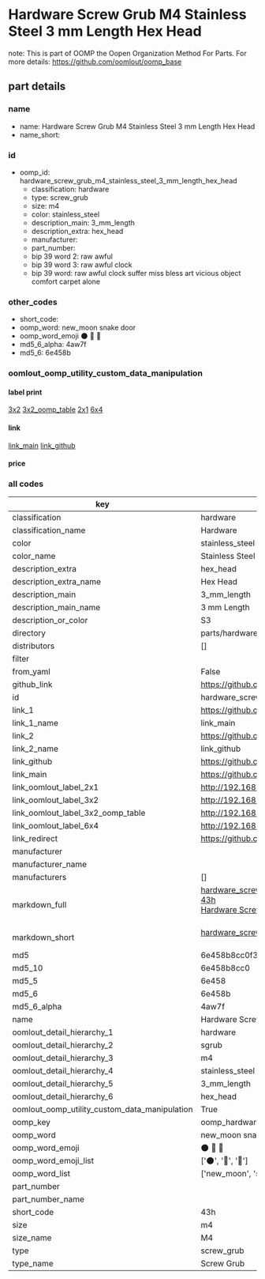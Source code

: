 # Hardware Screw Grub M4 Stainless Steel 3 mm Length Hex Head  

note: This is part of OOMP the Oopen Organization Method For Parts. For more details: https://github.com/oomlout/oomp_base

##  part details
  







### name
* name: Hardware Screw Grub M4 Stainless Steel 3 mm Length Hex Head
* name_short: 
### id
* oomp_id: hardware_screw_grub_m4_stainless_steel_3_mm_length_hex_head
  * classification: hardware
  * type: screw_grub
  * size: m4
  * color: stainless_steel
  * description_main: 3_mm_length
  * description_extra: hex_head
  * manufacturer: 
  * part_number: 
  * bip 39 word 2: raw awful
  * bip 39 word 3: raw awful clock
  * bip 39 word: raw awful clock suffer miss bless art vicious object comfort carpet alone

### other_codes
* short_code: 
* oomp_word: new_moon snake door
* oomp_word_emoji :new_moon: :snake: :door:
* md5_6_alpha: 4aw7f
* md5_6: 6e458b






### oomlout_oomp_utility_custom_data_manipulation
#### label print
[3x2](http://192.168.1.245:1112/?label=oomp%204aw7f)
[3x2_oomp_table](http://192.168.1.108:1112/?label=oomp%204aw7f)
[2x1](http://192.168.1.242:1112/?label=oomp%204aw7f)
[6x4](http://192.168.1.55:1112/?label=oomp%204aw7f)    

#### link

[link_main](https://github.com/oomlout/oomlout_oomp_version_1_messy/tree/main/parts/hardware_screw_grub_m4_stainless_steel_3_mm_length_hex_head) [link_github](https://github.com/oomlout/oomlout_oomp_version_1_messy/tree/main/parts/hardware_screw_grub_m4_stainless_steel_3_mm_length_hex_head)                             

#### price







### all codes 
| key | value |  
| --- | --- |  
| classification | hardware |  
| classification_name | Hardware |  
| color | stainless_steel |  
| color_name | Stainless Steel |  
| description_extra | hex_head |  
| description_extra_name | Hex Head |  
| description_main | 3_mm_length |  
| description_main_name | 3 mm Length |  
| description_or_color | S3 |  
| directory | parts/hardware_screw_grub_m4_stainless_steel_3_mm_length_hex_head |  
| distributors | [] |  
| filter |  |  
| from_yaml | False |  
| github_link | https://github.com/oomlout/oomlout_oomp_part_src/tree/main/parts/hardware_screw_grub_m4_stainless_steel_3_mm_length_hex_head |  
| id | hardware_screw_grub_m4_stainless_steel_3_mm_length_hex_head |  
| link_1 | https://github.com/oomlout/oomlout_oomp_version_1_messy/tree/main/parts/hardware_screw_grub_m4_stainless_steel_3_mm_length_hex_head |  
| link_1_name | link_main |  
| link_2 | https://github.com/oomlout/oomlout_oomp_version_1_messy/tree/main/parts/hardware_screw_grub_m4_stainless_steel_3_mm_length_hex_head |  
| link_2_name | link_github |  
| link_github | https://github.com/oomlout/oomlout_oomp_version_1_messy/tree/main/parts/hardware_screw_grub_m4_stainless_steel_3_mm_length_hex_head |  
| link_main | https://github.com/oomlout/oomlout_oomp_version_1_messy/tree/main/parts/hardware_screw_grub_m4_stainless_steel_3_mm_length_hex_head |  
| link_oomlout_label_2x1 | http://192.168.1.242:1112/?label=oomp%204aw7f |  
| link_oomlout_label_3x2 | http://192.168.1.245:1112/?label=oomp%204aw7f |  
| link_oomlout_label_3x2_oomp_table | http://192.168.1.108:1112/?label=oomp%204aw7f |  
| link_oomlout_label_6x4 | http://192.168.1.55:1112/?label=oomp%204aw7f |  
| link_redirect | https://github.com/oomlout/oomlout_oomp_version_1_messy/tree/main/parts/hardware_screw_grub_m4_stainless_steel_3_mm_length_hex_head |  
| manufacturer |  |  
| manufacturer_name |  |  
| manufacturers | [] |  
| markdown_full | [hardware_screw_grub_m4_stainless_steel_3_mm_length_hex_head](none)<br>[43h](none)<br>[Hardware Screw Grub M4 Stainless Steel 3 Mm Length Hex Head](none)<br><br> |  
| markdown_short | [hardware_screw_grub_m4_stainless_steel_3_mm_length_hex_head](none)<br><br> |  
| md5 | 6e458b8cc0f381985ec6ed8a56c42d94 |  
| md5_10 | 6e458b8cc0 |  
| md5_5 | 6e458 |  
| md5_6 | 6e458b |  
| md5_6_alpha | 4aw7f |  
| name | Hardware Screw Grub M4 Stainless Steel 3 mm Length Hex Head |  
| oomlout_detail_hierarchy_1 | hardware |  
| oomlout_detail_hierarchy_2 | sgrub |  
| oomlout_detail_hierarchy_3 | m4 |  
| oomlout_detail_hierarchy_4 | stainless_steel |  
| oomlout_detail_hierarchy_5 | 3_mm_length |  
| oomlout_detail_hierarchy_6 | hex_head |  
| oomlout_oomp_utility_custom_data_manipulation | True |  
| oomp_key | oomp_hardware_screw_grub_m4_stainless_steel_3_mm_length_hex_head |  
| oomp_word | new_moon snake door |  
| oomp_word_emoji | :new_moon: :snake: :door: |  
| oomp_word_emoji_list | [':new_moon:', ':snake:', ':door:'] |  
| oomp_word_list | ['new_moon', 'snake', 'door'] |  
| part_number |  |  
| part_number_name |  |  
| short_code | 43h |  
| size | m4 |  
| size_name | M4 |  
| type | screw_grub |  
| type_name | Screw Grub |  
